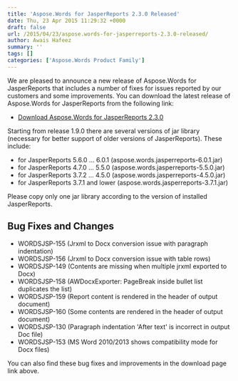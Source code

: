 ```yaml
---
title: 'Aspose.Words for JasperReports 2.3.0 Released'
date: Thu, 23 Apr 2015 11:29:32 +0000
draft: false
url: /2015/04/23/aspose.words-for-jasperreports-2.3.0-released/
author: Awais Hafeez
summary: ''
tags: []
categories: ['Aspose.Words Product Family']
---
```


[](http://www.aspose.com/jasperreports/word-component.aspx)We are pleased to announce a new release of Aspose.Words for JasperReports that includes a number of fixes for issues reported by our customers and some improvements. You can download the latest release of Aspose.Words for JasperReports from the following link:

*   [Download Aspose.Words for JasperReports 2.3.0][1]

Starting from release 1.9.0 there are several versions of jar library (necessary for better support of older versions of JasperReports). These include:

*   for JasperReports 5.6.0 ... 6.0.1 (aspose.words.jasperreports-6.0.1.jar)
*   for JasperReports 4.7.0 ... 5.5.0 (aspose.words.jasperreports-5.5.0.jar)
*   for JasperReports 3.7.2 ... 4.5.0 (aspose.words.jasperreports-4.5.0.jar)
*   for JasperReports 3.7.1 and lower (aspose.words.jasperreports-3.7.1.jar)

Please copy only one jar library according to the version of installed JasperReports.

## Bug Fixes and Changes

*   WORDSJSP-155 (Jrxml to Docx conversion issue with paragraph indentation)
*   WORDSJSP-156 (Jrxml to Docx conversion issue with table rows)
*   WORDSJSP-149 (Contents are missing when multiple jrxml exported to Docx)
*   WORDSJSP-158 (AWDocxExporter: PageBreak inside bullet list duplicates the list)
*   WORDSJSP-159 (Report content is rendered in the header of output document)
*   WORDSJSP-160 (Some contents are rendered in the header of output document)
*   WORDSJSP-130 (Paragraph indentation 'After text' is incorrect in output Doc file)
*   WORDSJSP-153 (MS Word 2010/2013 shows compatibility mode for Docx files)

You can also find these bug fixes and improvements in the download page link above.




[1]: http://www.aspose.com/community/files/67/jasperreports-exporters/aspose.words-for-jasperreports/default.aspx




